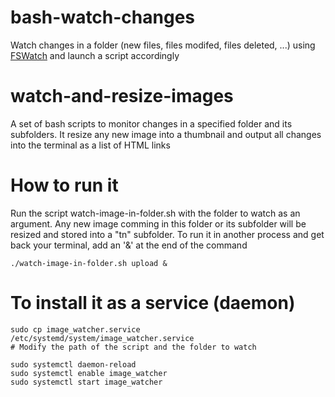 # bash-watch-changes
Watch changes in a folder (new files, files modifed, files deleted, ...) using [FSWatch](https://github.com/emcrisostomo/fswatch) and launch a script accordingly

# watch-and-resize-images
A set of bash scripts to monitor changes in a specified folder and its subfolders.
It resize any new image into a thumbnail and output all changes into the terminal
as a list of HTML links

# How to run it
Run the script watch-image-in-folder.sh with the folder to watch as an argument.
Any new image comming in this folder or its subfolder will be resized and stored into a "tn" subfolder.
To run it in another process and get back your terminal, add an '&' at the end of the command

```
./watch-image-in-folder.sh upload &
```

# To install it as a service (daemon)
```
sudo cp image_watcher.service /etc/systemd/system/image_watcher.service
# Modify the path of the script and the folder to watch

sudo systemctl daemon-reload
sudo systemctl enable image_watcher
sudo systemctl start image_watcher
```